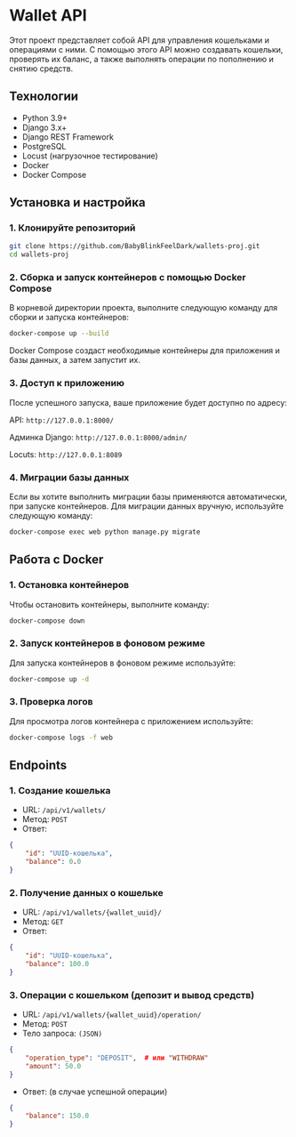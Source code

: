 # Wallet API
Этот проект представляет собой API для управления кошельками и операциями с ними. С помощью этого API можно создавать кошельки, проверять их баланс, а также выполнять операции по пополнению и снятию средств.

## Технологии
- Python 3.9+
- Django 3.x+
- Django REST Framework
- PostgreSQL 
- Locust (нагрузочное тестирование)
- Docker
- Docker Compose

## Установка и настройка
### 1. Клонируйте репозиторий
```bash
git clone https://github.com/BabyBlinkFeelDark/wallets-proj.git
cd wallets-proj
```

### 2. Сборка и запуск контейнеров с помощью Docker Compose
В корневой директории проекта, выполните следующую команду для сборки и запуска контейнеров:

```bash
docker-compose up --build
```
Docker Compose создаст необходимые контейнеры для приложения и базы данных, а затем запустит их.

### 3. Доступ к приложению
После успешного запуска, ваше приложение будет доступно по адресу:

API: `http://127.0.0.1:8000/`

Админка Django: `http://127.0.0.1:8000/admin/`

Locuts: `http://127.0.0.1:8089`

### 4. Миграции базы данных
Если вы хотите выполнить миграции базы применяются автоматически, при запуске контейнеров. Для миграции данных вручную, используйте следующую команду:

```bash
docker-compose exec web python manage.py migrate
```

## Работа с Docker
### 1. Остановка контейнеров
Чтобы остановить контейнеры, выполните команду:

```bash
docker-compose down
```

### 2. Запуск контейнеров в фоновом режиме
Для запуска контейнеров в фоновом режиме используйте:

```bash
docker-compose up -d
```

### 3. Проверка логов
Для просмотра логов контейнера с приложением используйте:

```bash
docker-compose logs -f web
```

## Endpoints
### 1. Создание кошелька
- URL: `/api/v1/wallets/`
- Метод: `POST`
- Ответ:
```json
{
    "id": "UUID-кошелька",
    "balance": 0.0
}
```

### 2. Получение данных о кошельке
- URL: `/api/v1/wallets/{wallet_uuid}/`
- Метод: `GET`
- Ответ:
```json
{
    "id": "UUID-кошелька",
    "balance": 100.0
}
```

### 3. Операции с кошельком (депозит и вывод средств)
- URL: `/api/v1/wallets/{wallet_uuid}/operation/`
- Метод: `POST`
- Тело запроса: `(JSON)`
```json
{
    "operation_type": "DEPOSIT",  # или "WITHDRAW"
    "amount": 50.0
}
```

- Ответ: (в случае успешной операции)
```json
{
    "balance": 150.0
}
```

